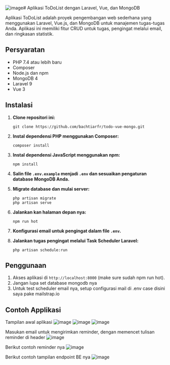 ![image](https://github.com/bachtiarfr/todo-vue-mongo/assets/50721686/89a6e897-e62e-4a1d-8ede-58b84c2e4429)# Aplikasi ToDoList dengan Laravel, Vue, dan MongoDB

Aplikasi ToDoList adalah proyek pengembangan web sederhana yang menggunakan Laravel, Vue.js, dan MongoDB untuk manajemen tugas-tugas Anda. Aplikasi ini memiliki fitur CRUD untuk tugas, pengingat melalui email, dan ringkasan statistik.

## Persyaratan

- PHP 7.4 atau lebih baru
- Composer
- Node.js dan npm
- MongoDB 4
- Laravel 9
- Vue 3

## Instalasi

1. **Clone repositori ini:**

    ```shell
    git clone https://github.com/bachtiarfr/todo-vue-mongo.git
    ```

2. **Instal dependensi PHP menggunakan Composer:**

    ```shell
    composer install
    ```

3. **Instal dependensi JavaScript menggunakan npm:**

    ```shell
    npm install
    ```

4. **Salin file `.env.example` menjadi `.env` dan sesuaikan pengaturan database MongoDB Anda.**

5. **Migrate database dan mulai server:**

    ```shell
    php artisan migrate
    php artisan serve
    ```
6. **Jalankan kan halaman depan nya:**

    ```shell
    npm run hot
    ```
7. **Konfigurasi email untuk pengingat dalam file `.env`.**

8. **Jalankan tugas pengingat melalui Task Scheduler Laravel:**

    ```shell
    php artisan schedule:run
    ```
## Penggunaan

1. Akses aplikasi di `http://localhost:8000` (make sure sudah npm run hot).
2. Jangan lupa set database mongodb nya
3. Untuk test scheduler email nya, setup configurasi mail di .env case disini saya pake mailstrap.io

## Contoh Applikasi
Tampilan awal aplikasi
![image](https://github.com/bachtiarfr/todo-vue-mongo/assets/50721686/8e5a7f45-2248-406e-a759-c3e89fb8c0c7)
![image](https://github.com/bachtiarfr/todo-vue-mongo/assets/50721686/59404dff-5664-47d7-bdc5-011ed15395bc)
![image](https://github.com/bachtiarfr/todo-vue-mongo/assets/50721686/4284e7e4-40f2-4731-b0e1-e57faf65e2bf)

Masukan email untuk mengirimkan reminder, dengan memencet tulisan reminder di header
![image](https://github.com/bachtiarfr/todo-vue-mongo/assets/50721686/197ffdca-5a63-4f97-97a8-77af4db714a7)

Berikut contoh reminder nya
![image](https://github.com/bachtiarfr/todo-vue-mongo/assets/50721686/848a01c7-b48c-4006-8ab4-2b2bceb7d0f0)

Berikut contoh tampilan endpoint BE nya
![image](https://github.com/bachtiarfr/todo-vue-mongo/assets/50721686/d0a47f94-0665-45ce-bfe0-7f5ca2400b92)
